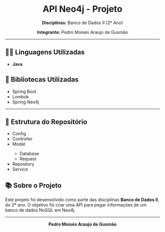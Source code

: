 <h1 align="center">API Neo4j - Projeto</h1>

<p align="center">
  <strong>Disciplinas:</strong> Banco de Dados II (2º Ano)
</p>

<p align="center">
  <strong>Integrante:</strong> Pedro Moisés Araujo de Gusmão
</p>

<hr>

<h2>👨‍💻 Linguagens Utilizadas</h2>
<ul>
  <li><strong>Java</strong></li>
</ul>
<ul>

</ul>

<h2>📖 Bibliotecas Utilizadas</h2>
<ul>
  <li>Spring Boot</li>
  <li>Lombok</li>
  <li>Spring Neo4j</li>
</ul>

<hr>

<h2>📂 Estrutura do Repositório</h2>
<ul>
<li>Config</li>
  <li>Controller</li>
  <li>Model</li>
  <ul>
    <li>Database</li>
    <li>Request</li>
  </ul>
  <li>Repository</li>
  <li>Service</li>
</ul>

<h2>📚 Sobre o Projeto</h2>
<p>
  Este projeto foi desenvolvido como parte das disciplinas <strong>Banco de Dados II</strong>,
  do 2º ano. O objetivo foi criar uma API para pegar informações de um banco de dados NoSQL em Neo4j.
</p>

<hr>

<p align="center">
  <strong>Pedro Moisés Araujo de Gusmão</strong>
</p>
